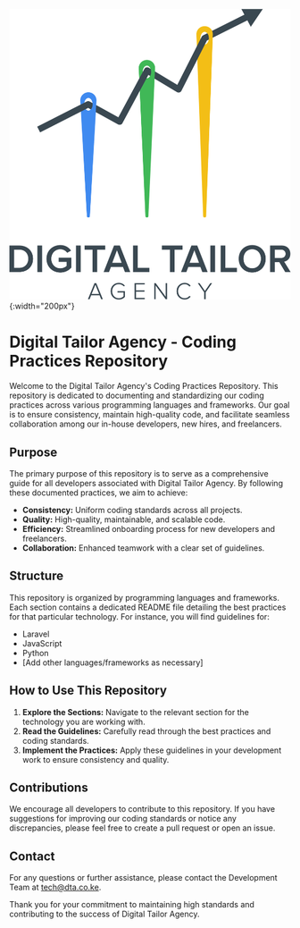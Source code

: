 ![Laravel best practices](/images/logo1.png?raw=true){:width="200px"}

# Digital Tailor Agency - Coding Practices Repository

Welcome to the Digital Tailor Agency's Coding Practices Repository. This repository is dedicated to documenting and standardizing our coding practices across various programming languages and frameworks. Our goal is to ensure consistency, maintain high-quality code, and facilitate seamless collaboration among our in-house developers, new hires, and freelancers.

## Purpose

The primary purpose of this repository is to serve as a comprehensive guide for all developers associated with Digital Tailor Agency. By following these documented practices, we aim to achieve:

- **Consistency:** Uniform coding standards across all projects.
- **Quality:** High-quality, maintainable, and scalable code.
- **Efficiency:** Streamlined onboarding process for new developers and freelancers.
- **Collaboration:** Enhanced teamwork with a clear set of guidelines.

## Structure

This repository is organized by programming languages and frameworks. Each section contains a dedicated README file detailing the best practices for that particular technology. For instance, you will find guidelines for:

- Laravel
- JavaScript
- Python
- [Add other languages/frameworks as necessary]

## How to Use This Repository

1. **Explore the Sections:** Navigate to the relevant section for the technology you are working with.
2. **Read the Guidelines:** Carefully read through the best practices and coding standards.
3. **Implement the Practices:** Apply these guidelines in your development work to ensure consistency and quality.

## Contributions

We encourage all developers to contribute to this repository. If you have suggestions for improving our coding standards or notice any discrepancies, please feel free to create a pull request or open an issue.

## Contact

For any questions or further assistance, please contact the Development Team at tech@dta.co.ke.

Thank you for your commitment to maintaining high standards and contributing to the success of Digital Tailor Agency.
